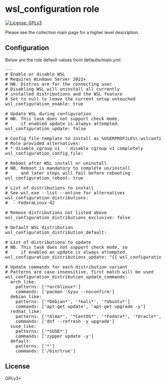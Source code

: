 # wsl_configuration role

[![License: GPLv3](https://img.shields.io/badge/license-GPLv3-brightgreen.svg)](https://www.gnu.org/licenses/gpl-3.0)

Please see the collection main page for a higher level description.

## Configuration

Below are the role default values from defaults/main.yml:

<pre>
---
# Enable or disable WSL
# Requires Windows Server 2022+
# NB. Distros are for the connecting user
# Disabling WSL will uninstall all currently
# installed distributions and the WSL feature
# Set to null to leave the current setup untouched
wsl_configuration_enable: true

# Update WSL during configuration
# NB. This task does not support check mode,
#     if enabled update is always attempted.
wsl_configuration_update: false

# Config file template to install as %USERPROFILE%\.wslconfig
# Role provided alternatives:
# * disable_cgroup_v1  - disable cgroup v1 completely
wsl_configuration_config_file:

# Reboot after WSL install or uninstall
# NB. Reboot is mandatory to complete un/install
#     and later steps will fail before rebooting
wsl_configuration_reboot: true

# List of distributions to install
# See wsl.exe --list --online for alternatives
wsl_configuration_distributions:
#  - FedoraLinux-42

# Remove distributions not listed above
wsl_configuration_distributions_exclusive: false

# Default WSL distribution
wsl_configuration_distribution_default:

# List of distributions to update
# NB. This task does not support check mode, so
#     if enabled an update is always attempted.
wsl_configuration_distributions_update: "{{ wsl_configuration_distributions }}"

# Update commands for each distribution variant
# Patterns are case-insensitive, first match will be used
wsl_configuration_distribution_update_commands:
  arch_like:
    patterns: ['*archlinux*']
    commands: ['pacman -Syyu --noconfirm']
  debian_like:
    patterns: ['*Debian*', '*kali*', '*Ubuntu*']
    commands: ['apt-get update', 'apt-get upgrade -y']
  redhat_like:
    patterns: ['*Alma*', '*CentOS*', '*Fedora*', '*Oracle*', '*podman*', '*RHEL*']
    commands: ['dnf --refresh -y upgrade']
  suse_like:
    patterns: ['*SUSE*']
    commands: ['zypper update -y']
  default:
    patterns: ['*']
    commands: ['/bin/true']
</pre>

## License

GPLv3+
